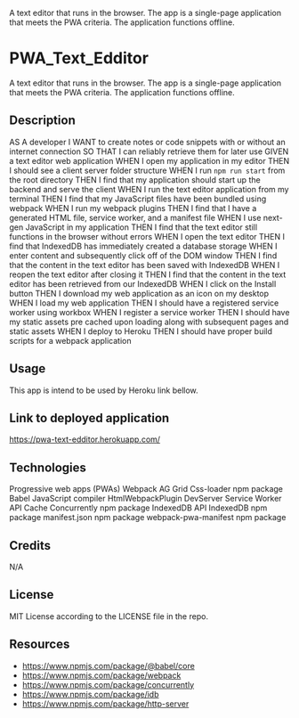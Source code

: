 A text editor that runs in the browser. The app is a single-page application that meets the PWA criteria. The application functions offline.

# PWA_Text_Edditor

A text editor that runs in the browser. The app is a single-page application that meets the PWA criteria. The application functions offline.

## Description

AS A developer
I WANT to create notes or code snippets with or without an internet connection
SO THAT I can reliably retrieve them for later use
GIVEN a text editor web application
WHEN I open my application in my editor
THEN I should see a client server folder structure
WHEN I run `npm run start` from the root directory
THEN I find that my application should start up the backend and serve the client
WHEN I run the text editor application from my terminal
THEN I find that my JavaScript files have been bundled using webpack
WHEN I run my webpack plugins
THEN I find that I have a generated HTML file, service worker, and a manifest file
WHEN I use next-gen JavaScript in my application
THEN I find that the text editor still functions in the browser without errors
WHEN I open the text editor
THEN I find that IndexedDB has immediately created a database storage
WHEN I enter content and subsequently click off of the DOM window
THEN I find that the content in the text editor has been saved with IndexedDB
WHEN I reopen the text editor after closing it
THEN I find that the content in the text editor has been retrieved from our IndexedDB
WHEN I click on the Install button
THEN I download my web application as an icon on my desktop
WHEN I load my web application
THEN I should have a registered service worker using workbox
WHEN I register a service worker
THEN I should have my static assets pre cached upon loading along with subsequent pages and static assets
WHEN I deploy to Heroku
THEN I should have proper build scripts for a webpack application

## Usage

This app is intend to be used by Heroku link bellow.

## Link to deployed application

https://pwa-text-edditor.herokuapp.com/

## Technologies

Progressive web apps (PWAs)
Webpack 
AG Grid
Css-loader npm package
Babel JavaScript compiler 
HtmlWebpackPlugin
DevServer
Service Worker API
Cache
Concurrently npm package
IndexedDB API
IndexedDB npm package
manifest.json npm package
webpack-pwa-manifest npm package


## Credits

N/A

## License

MIT License according to the LICENSE file in the repo.

## Resources
- https://www.npmjs.com/package/@babel/core
- https://www.npmjs.com/package/webpack
- https://www.npmjs.com/package/concurrently
- https://www.npmjs.com/package/idb
- https://www.npmjs.com/package/http-server